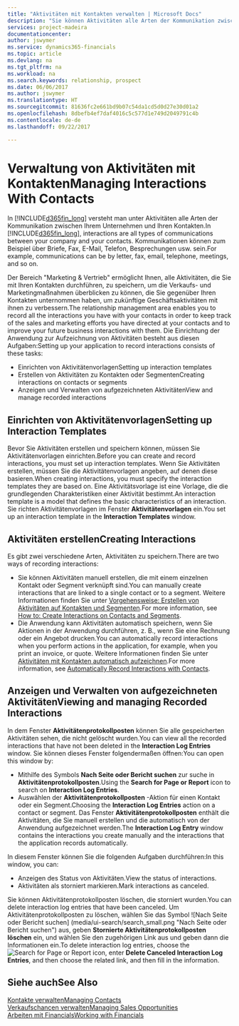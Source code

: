 ```yaml
---
title: "Aktivitäten mit Kontakten verwalten | Microsoft Docs"
description: "Sie können Aktivitäten alle Arten der Kommunikation zwischen Ihrem Unternehmen und Ihren Kontakten aufzeichnen, uum Beispiel Briefe, Fax, E-Mail, Telefon, Besprechungen usw."
services: project-madeira
documentationcenter: 
author: jswymer
ms.service: dynamics365-financials
ms.topic: article
ms.devlang: na
ms.tgt_pltfrm: na
ms.workload: na
ms.search.keywords: relationship, prospect
ms.date: 06/06/2017
ms.author: jswymer
ms.translationtype: HT
ms.sourcegitcommit: 81636fc2e661bd9b07c54da1cd5d0d27e30d01a2
ms.openlocfilehash: 8dbefb4ef7daf4016c5c577d1e749d2049791c4b
ms.contentlocale: de-de
ms.lasthandoff: 09/22/2017

---
```

# <a name="managing-interactions-with-contacts"></a><span data-ttu-id="7bbb6-103">Verwaltung von Aktivitäten mit Kontakten</span><span class="sxs-lookup"><span data-stu-id="7bbb6-103">Managing Interactions With Contacts</span></span>
<span data-ttu-id="7bbb6-104">In [!INCLUDE[d365fin_long](includes/d365fin_long_md.md)] versteht man unter Aktivitäten alle Arten der Kommunikation zwischen Ihrem Unternehmen und Ihren Kontakten.</span><span class="sxs-lookup"><span data-stu-id="7bbb6-104">In [!INCLUDE[d365fin_long](includes/d365fin_long_md.md)], interactions are all types of communications between your company and your contacts.</span></span> <span data-ttu-id="7bbb6-105">Kommunikationen können zum Beispiel über Briefe, Fax, E-Mail, Telefon, Besprechungen usw. sein.</span><span class="sxs-lookup"><span data-stu-id="7bbb6-105">For example, communications can be by letter, fax, email, telephone, meetings, and so on.</span></span>

<span data-ttu-id="7bbb6-106">Der Bereich "Marketing & Vertrieb" ermöglicht Ihnen, alle Aktivitäten, die Sie mit Ihren Kontakten durchführen, zu speichern, um die Verkaufs- und Marketingmaßnahmen überblicken zu können, die Sie gegenüber Ihren Kontakten unternommen haben, um zukünftige Geschäftsaktivitäten mit ihnen zu verbessern.</span><span class="sxs-lookup"><span data-stu-id="7bbb6-106">The relationship management area enables you to record all the interactions you have with your contacts in order to keep track of the sales and marketing efforts you have directed at your contacts and to improve your future business interactions with them.</span></span> <span data-ttu-id="7bbb6-107">Die Einrichtung der Anwendung zur Aufzeichnung von Aktivitäten besteht aus diesen Aufgaben:</span><span class="sxs-lookup"><span data-stu-id="7bbb6-107">Setting up your application to record interactions consists of these tasks:</span></span>

* <span data-ttu-id="7bbb6-108">Einrichten von Aktivitätenvorlagen</span><span class="sxs-lookup"><span data-stu-id="7bbb6-108">Setting up interaction templates</span></span>  
* <span data-ttu-id="7bbb6-109">Erstellen von Aktivitäten zu Kontakten oder Segmenten</span><span class="sxs-lookup"><span data-stu-id="7bbb6-109">Creating interactions on contacts or segments</span></span>  
* <span data-ttu-id="7bbb6-110">Anzeigen und Verwalten von aufgezeichneten Aktivitäten</span><span class="sxs-lookup"><span data-stu-id="7bbb6-110">View and manage recorded interactions</span></span>  

##  <a name="setting-up-interaction-templates"></a><span data-ttu-id="7bbb6-111">Einrichten von Aktivitätenvorlagen</span><span class="sxs-lookup"><span data-stu-id="7bbb6-111">Setting up Interaction Templates</span></span>
<span data-ttu-id="7bbb6-112">Bevor Sie Aktivitäten erstellen und speichern können, müssen Sie Aktivitätenvorlagen einrichten.</span><span class="sxs-lookup"><span data-stu-id="7bbb6-112">Before you can create and record interactions, you must set up interaction templates.</span></span> <span data-ttu-id="7bbb6-113">Wenn Sie Aktivitäten erstellen, müssen Sie die Aktivitätenvorlagen angeben, auf denen diese basieren.</span><span class="sxs-lookup"><span data-stu-id="7bbb6-113">When creating interactions, you must specify the interaction templates they are based on.</span></span> <span data-ttu-id="7bbb6-114">Eine Aktivitätsvorlage ist eine Vorlage, die die grundlegenden Charakteristiken einer Aktivität bestimmt.</span><span class="sxs-lookup"><span data-stu-id="7bbb6-114">An interaction template is a model that defines the basic characteristics of an interaction.</span></span>
<span data-ttu-id="7bbb6-115">Sie richten Aktivitätenvorlagen im Fenster **Aktivitätenvorlagen** ein.</span><span class="sxs-lookup"><span data-stu-id="7bbb6-115">You set up an interaction template in the **Interaction Templates** window.</span></span>  

## <a name="creating-interactions"></a><span data-ttu-id="7bbb6-116">Aktivitäten erstellen</span><span class="sxs-lookup"><span data-stu-id="7bbb6-116">Creating Interactions</span></span>
<span data-ttu-id="7bbb6-117">Es gibt zwei verschiedene Arten, Aktivitäten zu speichern.</span><span class="sxs-lookup"><span data-stu-id="7bbb6-117">There are two ways of recording interactions:</span></span>

* <span data-ttu-id="7bbb6-118">Sie können Aktivitäten manuell erstellen, die mit einem einzelnen Kontakt oder Segment verknüpft sind.</span><span class="sxs-lookup"><span data-stu-id="7bbb6-118">You can manually create interactions that are linked to a single contact or to a segment.</span></span> <span data-ttu-id="7bbb6-119">Weitere Informationen finden Sie unter [Vorgehensweise: Erstellen von Aktivitäten auf Kontakten und Segmenten](marketing-how-create-interactions.md).</span><span class="sxs-lookup"><span data-stu-id="7bbb6-119">For more information, see [How to: Create Interactions on Contacts and Segments](marketing-how-create-interactions.md).</span></span>  
* <span data-ttu-id="7bbb6-120">Die Anwendung kann Aktivitäten automatisch speichern, wenn Sie Aktionen in der Anwendung durchführen, z. B., wenn Sie eine Rechnung oder ein Angebot drucken.</span><span class="sxs-lookup"><span data-stu-id="7bbb6-120">You can automatically record interactions when you perform actions in the application, for example, when you print an invoice, or quote.</span></span> <span data-ttu-id="7bbb6-121">Weitere Informationen finden Sie unter [Aktivitäten mit Kontakten automatisch aufzeichnen](marketing-auto-record-interactions.md).</span><span class="sxs-lookup"><span data-stu-id="7bbb6-121">For more information, see [Automatically Record Interactions with Contacts](marketing-auto-record-interactions.md).</span></span>

## <a name="viewing-and-managing-recorded-interactions"></a><span data-ttu-id="7bbb6-122">Anzeigen und Verwalten von aufgezeichneten Aktivitäten</span><span class="sxs-lookup"><span data-stu-id="7bbb6-122">Viewing and managing Recorded Interactions</span></span>
<span data-ttu-id="7bbb6-123">In dem Fenster **Aktivitätenprotokollposten** können Sie alle gespeicherten Aktivitäten sehen, die nicht gelöscht wurden.</span><span class="sxs-lookup"><span data-stu-id="7bbb6-123">You can view all the recorded interactions that have not been deleted in the **Interaction Log Entries** window.</span></span> <span data-ttu-id="7bbb6-124">Sie können dieses Fenster folgendermaßen öffnen:</span><span class="sxs-lookup"><span data-stu-id="7bbb6-124">You can open this window by:</span></span>

* <span data-ttu-id="7bbb6-125">Mithilfe des Symbols **Nach Seite oder Bericht suchen** zur suche in **Aktivitätenprotokollposten**.</span><span class="sxs-lookup"><span data-stu-id="7bbb6-125">Using the **Search for Page or Report** icon to search on **Interaction Log Entries**.</span></span>
* <span data-ttu-id="7bbb6-126">Auswählen der **Aktivitätenprotokollposten** -Aktion für einen Kontakt oder ein Segment.</span><span class="sxs-lookup"><span data-stu-id="7bbb6-126">Choosing the **Interaction Log Entries** action on a contact or segment.</span></span>
  <span data-ttu-id="7bbb6-127">Das Fenster **Aktivitätenprotokollposten** enthält die Aktivitäten, die Sie manuell erstellen und die automatisch von der Anwendung aufgezeichnet werden.</span><span class="sxs-lookup"><span data-stu-id="7bbb6-127">The **Interaction Log Entry** window contains the interactions you create manually and the interactions that the application records automatically.</span></span>

<span data-ttu-id="7bbb6-128">In diesem Fenster können Sie die folgenden Aufgaben durchführen:</span><span class="sxs-lookup"><span data-stu-id="7bbb6-128">In this window, you can:</span></span>

* <span data-ttu-id="7bbb6-129">Anzeigen des Status von Aktivitäten.</span><span class="sxs-lookup"><span data-stu-id="7bbb6-129">View the status of interactions.</span></span>
* <span data-ttu-id="7bbb6-130">Aktivitäten als storniert markieren.</span><span class="sxs-lookup"><span data-stu-id="7bbb6-130">Mark interactions as canceled.</span></span>

<span data-ttu-id="7bbb6-131">Sie können Aktivitätenprotokollposten löschen, die storniert wurden.</span><span class="sxs-lookup"><span data-stu-id="7bbb6-131">You can delete interaction log entries that have been canceled.</span></span> <span data-ttu-id="7bbb6-132">Um Aktivitätenprotokollposten zu löschen, wählen Sie das Symbol ![Nach Seite oder Bericht suchen] (media/ui-search/search_small.png "Nach Seite oder Bericht suchen") aus, geben **Stornierte Aktivitätenprotokollposten löschen** ein, und wählen Sie den zugehörigen Link aus und geben dann die Informationen ein.</span><span class="sxs-lookup"><span data-stu-id="7bbb6-132">To delete interaction log entries, choose the ![Search for Page or Report](media/ui-search/search_small.png "Search for Page or Report icon") icon, enter **Delete Canceled Interaction Log Entries**, and then choose the related link, and then fill in the information.</span></span>

## <a name="see-also"></a><span data-ttu-id="7bbb6-133">Siehe auch</span><span class="sxs-lookup"><span data-stu-id="7bbb6-133">See Also</span></span>
[<span data-ttu-id="7bbb6-134">Kontakte verwalten</span><span class="sxs-lookup"><span data-stu-id="7bbb6-134">Managing Contacts</span></span>](marketing-contacts.md)  
[<span data-ttu-id="7bbb6-135">Verkaufschancen verwalten</span><span class="sxs-lookup"><span data-stu-id="7bbb6-135">Managing Sales Opportunities</span></span>](marketing-manage-sales-opportunities.md)  
[<span data-ttu-id="7bbb6-136">Arbeiten mit Financials</span><span class="sxs-lookup"><span data-stu-id="7bbb6-136">Working with Financials</span></span>](ui-work-product.md)  

